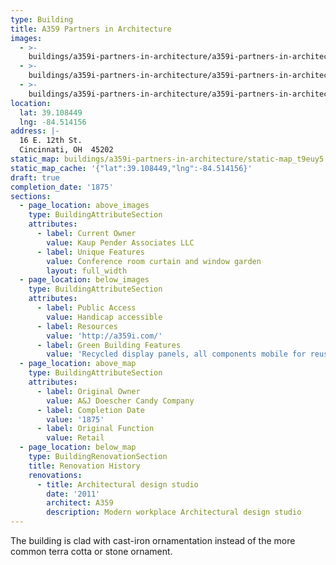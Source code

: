 ```yaml
---
type: Building
title: A359 Partners in Architecture
images:
  - >-
    buildings/a359i-partners-in-architecture/a359i-partners-in-architecture-0_e3kb72
  - >-
    buildings/a359i-partners-in-architecture/a359i-partners-in-architecture-1_ysrrga
  - >-
    buildings/a359i-partners-in-architecture/a359i-partners-in-architecture-2_d8yril
location:
  lat: 39.108449
  lng: -84.514156
address: |-
  16 E. 12th St.
  Cincinnati, OH  45202
static_map: buildings/a359i-partners-in-architecture/static-map_t9euy5
static_map_cache: '{"lat":39.108449,"lng":-84.514156}'
draft: true
completion_date: '1875'
sections:
  - page_location: above_images
    type: BuildingAttributeSection
    attributes:
      - label: Current Owner
        value: Kaup Pender Associates LLC
      - label: Unique Features
        value: Conference room curtain and window garden
        layout: full_width
  - page_location: below_images
    type: BuildingAttributeSection
    attributes:
      - label: Public Access
        value: Handicap accessible
      - label: Resources
        value: 'http://a359i.com/'
      - label: Green Building Features
        value: 'Recycled display panels, all components mobile for reuse'
  - page_location: above_map
    type: BuildingAttributeSection
    attributes:
      - label: Original Owner
        value: A&J Doescher Candy Company
      - label: Completion Date
        value: '1875'
      - label: Original Function
        value: Retail
  - page_location: below_map
    type: BuildingRenovationSection
    title: Renovation History
    renovations:
      - title: Architectural design studio
        date: '2011'
        architect: A359
        description: Modern workplace Architectural design studio
---
```


The building is clad with cast-iron ornamentation instead of the more common terra cotta or stone ornament.
